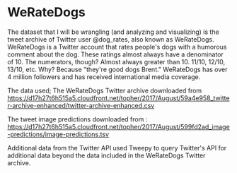 # WeRateDogs
The dataset that I will be wrangling (and analyzing and visualizing) is the tweet archive of Twitter user @dog_rates, also known as WeRateDogs.
WeRateDogs is a Twitter account that rates people's dogs with a humorous comment about the dog.
These ratings almost always have a denominator of 10. The numerators, though? Almost always greater than 10. 11/10, 12/10, 13/10, etc.
Why? Because "they're good dogs Brent." WeRateDogs has over 4 million followers and has received international media coverage.

The data used;
The WeRateDogs Twitter archive downloaded from https://d17h27t6h515a5.cloudfront.net/topher/2017/August/59a4e958_twitter-archive-enhanced/twitter-archive-enhanced.csv

The tweet image predictions downloaded from : https://d17h27t6h515a5.cloudfront.net/topher/2017/August/599fd2ad_image-predictions/image-predictions.tsv

Additional data from the Twitter API used Tweepy to query Twitter's API for additional data beyond the data included in the WeRateDogs Twitter archive.
